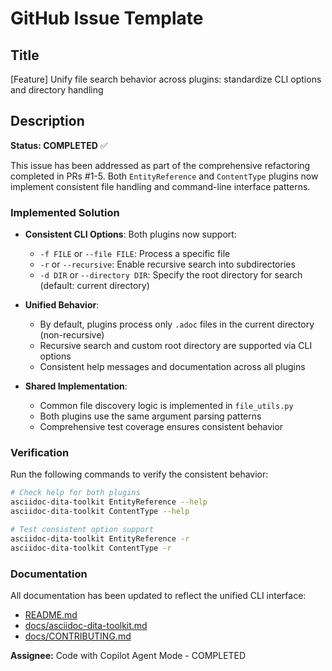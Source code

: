 # GitHub Issue Template

## Title

[Feature] Unify file search behavior across plugins: standardize CLI options and directory handling

## Description

**Status: COMPLETED** ✅

This issue has been addressed as part of the comprehensive refactoring completed in PRs #1-5. Both `EntityReference` and `ContentType` plugins now implement consistent file handling and command-line interface patterns.

### Implemented Solution

- **Consistent CLI Options**: Both plugins now support:
  - `-f FILE` or `--file FILE`: Process a specific file
  - `-r` or `--recursive`: Enable recursive search into subdirectories  
  - `-d DIR` or `--directory DIR`: Specify the root directory for search (default: current directory)

- **Unified Behavior**:
  - By default, plugins process only `.adoc` files in the current directory (non-recursive)
  - Recursive search and custom root directory are supported via CLI options
  - Consistent help messages and documentation across all plugins

- **Shared Implementation**:
  - Common file discovery logic is implemented in `file_utils.py`
  - Both plugins use the same argument parsing patterns
  - Comprehensive test coverage ensures consistent behavior

### Verification

Run the following commands to verify the consistent behavior:

```sh
# Check help for both plugins
asciidoc-dita-toolkit EntityReference --help
asciidoc-dita-toolkit ContentType --help

# Test consistent option support
asciidoc-dita-toolkit EntityReference -r
asciidoc-dita-toolkit ContentType -r
```

### Documentation

All documentation has been updated to reflect the unified CLI interface:

- [README.md](../README.md)
- [docs/asciidoc-dita-toolkit.md](asciidoc-dita-toolkit.md)
- [docs/CONTRIBUTING.md](CONTRIBUTING.md)

**Assignee:** Code with Copilot Agent Mode - COMPLETED

